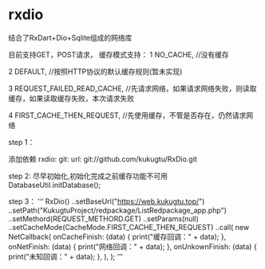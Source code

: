 # rxdio

结合了RxDart+Dio+Sqlite组成的网络库

目前支持GET，POST请求，
缓存模式支持：
1 NO_CACHE, //没有缓存

2 DEFAULT, //按照HTTP协议的默认缓存规则(暂未实现)

3 REQUEST_FAILED_READ_CACHE, //先请求网络，如果请求网络失败，则读取缓存，如果读取缓存失败，本次请求失败

4 FIRST_CACHE_THEN_REQUEST, //先使用缓存，不管是否存在，仍然请求网络




step 1：

添加依赖
rxdio:
    git:
      url: git://github.com/kukugtu/RxDio.git

step 2:
尽早初始化,初始化完成之前缓存功能不可用
DatabaseUtil.initDatabase();

step 3：
’‘’
RxDio<String>()
  ..setBaseUrl("https://web.kukugtu.top/")
  ..setPath("KukugtuProject/redpackage/ListRedpackage_app.php")
  ..setMethord(REQUEST_METHORD.GET)
  ..setParams(null)
  ..setCacheMode(CacheMode.FIRST_CACHE_THEN_REQUEST)
  ..call(
    new NetCallback(
      onCacheFinish: (data) {
        print("缓存回调：" + data);
      },
      onNetFinish: (data) {
        print("网络回调：" + data);
      },
      onUnkownFinish: (data) {
        print("未知回调：" + data);
      },
    ),
  );
    ‘’‘
